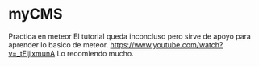 # myCMS
Practica en meteor
El tutorial queda inconcluso pero sirve de apoyo para aprender lo basico de meteor.
https://www.youtube.com/watch?v=_tFijixmunA
Lo recomiendo mucho.